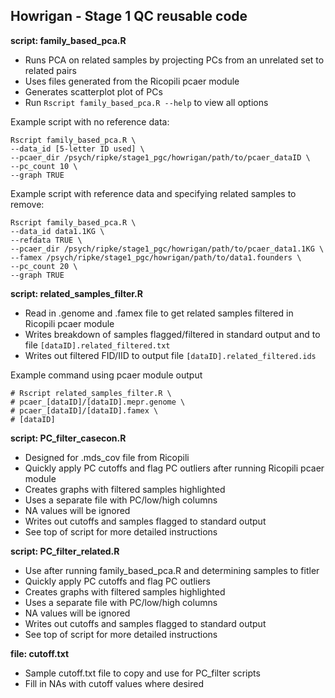 ## Howrigan - Stage 1 QC reusable code

**script: family_based_pca.R**
 * Runs PCA on related samples by projecting PCs from an unrelated set to related pairs
 * Uses files generated from the Ricopili pcaer module
 * Generates scatterplot plot of PCs
 * Run `Rscript family_based_pca.R --help` to view all options

Example script with no reference data:
```
Rscript family_based_pca.R \
--data_id [5-letter ID used] \
--pcaer_dir /psych/ripke/stage1_pgc/howrigan/path/to/pcaer_dataID \
--pc_count 10 \
--graph TRUE
```

Example script with reference data and specifying related samples to remove:     
```
Rscript family_based_pca.R \
--data_id data1.1KG \
--refdata TRUE \
--pcaer_dir /psych/ripke/stage1_pgc/howrigan/path/to/pcaer_data1.1KG \
--famex /psych/ripke/stage1_pgc/howrigan/path/to/data1.founders \
--pc_count 20 \
--graph TRUE
```

**script: related_samples_filter.R**
 * Read in .genome and .famex file to get related samples filtered in Ricopili pcaer module
 * Writes breakdown of samples flagged/filtered in standard output and to file `[dataID].related_filtered.txt`
 * Writes out filtered FID/IID to output file `[dataID].related_filtered.ids`

Example command using pcaer module output
```
# Rscript related_samples_filter.R \
# pcaer_[dataID]/[dataID].mepr.genome \
# pcaer_[dataID]/[dataID].famex \
# [dataID]
```

**script: PC_filter_casecon.R**
 * Designed for .mds_cov file from Ricopili
 * Quickly apply PC cutoffs and flag PC outliers after running Ricopili pcaer module
 * Creates graphs with filtered samples highlighted
 * Uses a separate file with PC/low/high columns
 * NA values will be ignored
 * Writes out cutoffs and samples flagged to standard output
 * See top of script for more detailed instructions

**script: PC_filter_related.R**
 * Use after running family_based_pca.R and determining samples to fitler
 * Quickly apply PC cutoffs and flag PC outliers
 * Creates graphs with filtered samples highlighted
 * Uses a separate file with PC/low/high columns
 * NA values will be ignored
 * Writes out cutoffs and samples flagged to standard output
 * See top of script for more detailed instructions

**file: cutoff.txt**
 * Sample cutoff.txt file to copy and use for PC_filter scripts
 * Fill in NAs with cutoff values where desired


